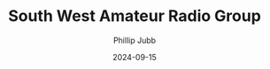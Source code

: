 ---
title: South West Amateur Radio Group
author: Phillip Jubb
date: 2024-09-15
category: SWARG
layout: post
---
